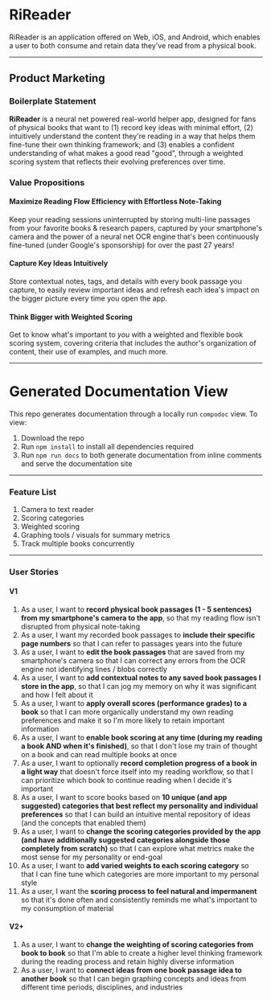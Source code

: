 # RiReader
RiReader is an application offered on Web, iOS, and Android, which enables a user to both consume and retain data they've read from a physical book. 

---

## Product Marketing

### Boilerplate Statement
**RiReader** is a neural net powered real-world helper app, designed for fans of physical books 
that want to (1) record key ideas with minimal effort, (2) intuitively understand the content they're reading 
in a way that helps them fine-tune their own thinking framework; and (3) enables a confident understanding of 
what makes a good read "good", through a weighted scoring system that reflects their evolving preferences over time.


### Value Propositions
#### Maximize Reading Flow Efficiency with Effortless Note-Taking
Keep your reading sessions uninterrupted by storing multi-line passages from your favorite books & research papers, captured by 
your smartphone's camera and the power of a neural net OCR engine that's been continuously fine-tuned (under Google's sponsorship) 
for over the past 27 years!

#### Capture Key Ideas Intuitively
Store contextual notes, tags, and details with every book passage you capture, to easily review important ideas 
and refresh each idea's impact on the bigger picture every time you open the app.

#### Think Bigger with Weighted Scoring
Get to know what's important to _you_ with a weighted and flexible book scoring system, covering criteria that includes the author's organization of content, 
their use of examples, and much more. 

---

# Generated Documentation View
This repo generates documentation through a locally run `compodoc` view. To view:
1. Download the repo
2. Run `npm install` to install all dependencies required
3. Run `npm run docs` to both generate documentation from inline comments and serve the documentation site

---

### Feature List
1. Camera to text reader
2. Scoring categories
3. Weighted scoring
4. Graphing tools / visuals for summary metrics
5. Track multiple books concurrently

---

### User Stories
#### V1
1. As a user, I want to **record physical book passages (1 - 5 sentences) from my smartphone's camera to the app**, so that my reading flow isn't disrupted from physical note-taking
2. As a user, I want my recorded book passages to **include their specific page numbers** so that I can refer to passages years into the future
3. As a user, I want to **edit the book passages** that are saved from my smartphone's camera so that I can correct any errors from the OCR engine not identifying lines / blobs correctly
4. As a user, I want to **add contextual notes to any saved book passages I store in the app**, so that I can jog my memory on why it was significant and how I felt about it
5. As a user, I want to **apply overall scores (performance grades) to a book** so that I can more organically understand my own reading preferences and make it so I'm more likely to retain important information
6. As a user, I want to **enable book scoring at any time (during my reading a book AND when it's finished)**, so that I don't lose my train of thought on a book and can read multiple books at once
7. As a user, I want to optionally **record completion progress of a book in a light way** that doesn't force itself into my reading workflow, so that I can prioritize which book to continue reading when I decide it's important
8. As a user, I want to score books based on **10 unique (and app suggested) categories that best reflect my personality and individual preferences** so that I can build an intuitive mental repository of ideas (and the concepts that enabled them)
9. As a user, I want to **change the scoring categories provided by the app (and have additionally suggested categories alongside those completely from scratch)** so that I can explore what metrics make the most sense for my personality or end-goal
10. As a user, I want to **add varied weights to each scoring category** so that I can fine tune which categories are more important to my personal style
11. As a user, I want the **scoring process to feel natural and impermanent** so that it's done often and consistently reminds me what's important to my consumption of material


#### V2+
1. As a user, I want to **change the weighting of scoring categories from book to book** so that I'm able to create a higher level thinking framework during the reading process and retain highly diverse information
2. As a user, I want to **connect ideas from one book passage idea to another book** so that I can begin graphing concepts and ideas from different time periods, disciplines, and industries